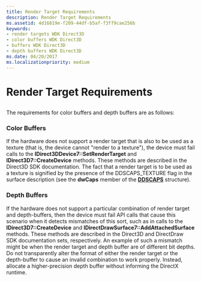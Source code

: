 ```yaml
---
title: Render Target Requirements
description: Render Target Requirements
ms.assetid: 4d16819e-f209-44df-b5af-f3ff9cae256b
keywords:
- render targets WDK Direct3D
- color buffers WDK Direct3D
- buffers WDK Direct3D
- depth buffers WDK Direct3D
ms.date: 04/20/2017
ms.localizationpriority: medium
---
```


# Render Target Requirements


## <span id="ddk_render_target_requirements_gg"></span><span id="DDK_RENDER_TARGET_REQUIREMENTS_GG"></span>


The requirements for color buffers and depth buffers are as follows:

### <span id="color_buffers"></span><span id="COLOR_BUFFERS"></span>Color Buffers

If the hardware does not support a render target that is also to be used as a texture (that is, the device cannot "render to a texture"), the device must fail calls to the **IDirect3DDevice7::SetRenderTarget** and **IDirect3D7::CreateDevice** methods. These methods are described in the Direct3D SDK documentation. The fact that a render target is to be used as a texture is signified by the presence of the DDSCAPS\_TEXTURE flag in the surface description (see the **dwCaps** member of the [**DDSCAPS**](https://msdn.microsoft.com/library/windows/hardware/ff550286) structure).

### <span id="depth_buffers"></span><span id="DEPTH_BUFFERS"></span>Depth Buffers

If the hardware does not support a particular combination of render target and depth-buffers, then the device must fail API calls that cause this scenario when it detects mismatches of this sort, such as in calls to the **IDirect3D7::CreateDevice** and **IDirectDrawSurface7::AddAttachedSurface** methods. These methods are described in the Direct3D and DirectDraw SDK documentation sets, respectively. An example of such a mismatch might be when the render target and depth buffer are of different bit depths. Do not transparently alter the format of either the render target or the depth-buffer to cause an invalid combination to work properly. Instead, allocate a higher-precision depth buffer without informing the DirectX runtime.

 

 





